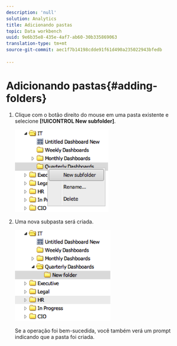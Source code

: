 ```yaml
---
description: 'null'
solution: Analytics
title: Adicionando pastas
topic: Data workbench
uuid: 9e6b35e8-435e-4af7-ab60-30b335869063
translation-type: tm+mt
source-git-commit: aec1f7b14198cdde91f61d490a235022943bfedb

---
```



# Adicionando pastas{#adding-folders}

1. Clique com o botão direito do mouse em uma pasta existente e selecione **[!UICONTROL New subfolder]**.

   ![](assets/new_subfolder_1.png)

1. Uma nova subpasta será criada.

   ![](assets/new_subfolder_2.png)

   Se a operação foi bem-sucedida, você também verá um prompt indicando que a pasta foi criada.
